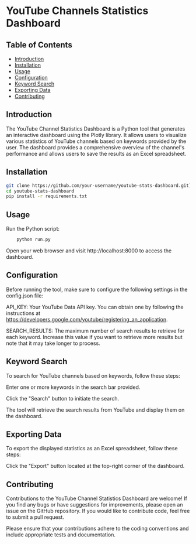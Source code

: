 # YouTube Channels Statistics Dashboard


## Table of Contents

- [Introduction](#introduction)
- [Installation](#installation)
- [Usage](#usage)
- [Configuration](#configuration)
- [Keyword Search](#keyword-search)
- [Exporting Data](#exporting-data)
- [Contributing](#contributing)


## Introduction

The YouTube Channel Statistics Dashboard is a Python tool that generates an interactive dashboard using the Plotly library. It allows users to visualize various statistics of YouTube channels based on keywords provided by the user. The dashboard provides a comprehensive overview of the channel's performance and allows users to save the results as an Excel spreadsheet.

## Installation



   ```bash
   git clone https://github.com/your-username/youtube-stats-dashboard.git](https://github.com/tayebel/yt
   cd youtube-stats-dashboard
   pip install -r requirements.txt
   ```
   
## Usage
Run the Python script:
```bash
    python run.py
 ```
    
Open your web browser and visit http://localhost:8000 to access the dashboard.

## Configuration
Before running the tool, make sure to configure the following settings in the config.json file:

API_KEY: Your YouTube Data API key. You can obtain one by following the instructions at https://developers.google.com/youtube/registering_an_application.

SEARCH_RESULTS: The maximum number of search results to retrieve for each keyword. Increase this value if you want to retrieve more results but note that it may take longer to process.

## Keyword Search
To search for YouTube channels based on keywords, follow these steps:

Enter one or more keywords in the search bar provided.

Click the "Search" button to initiate the search.

The tool will retrieve the search results from YouTube and display them on the dashboard.

## Exporting Data
To export the displayed statistics as an Excel spreadsheet, follow these steps:

Click the "Export" button located at the top-right corner of the dashboard.

## Contributing
Contributions to the YouTube Channel Statistics Dashboard are welcome! If you find any bugs or have suggestions for improvements, please open an issue on the GitHub repository. If you would like to contribute code, feel free to submit a pull request.

Please ensure that your contributions adhere to the coding conventions and include appropriate tests and documentation.




 
